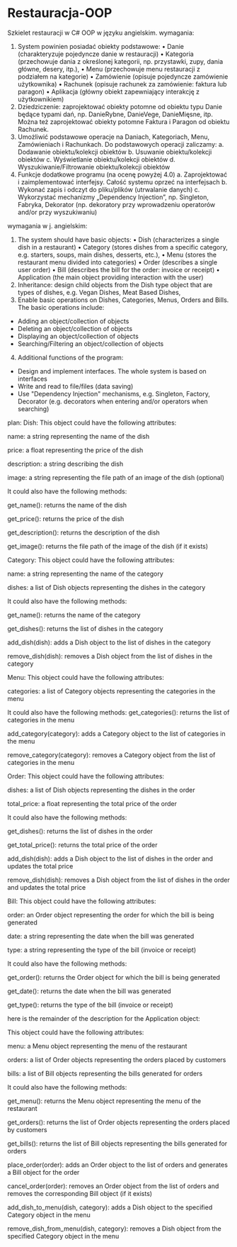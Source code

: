 # Restauracja-OOP
Szkielet restauracji w C# OOP w języku angielskim.
wymagania: 

1.	System powinien posiadać obiekty podstawowe: 
•	Danie (charakteryzuje pojedyncze danie w restauracji)
•	Kategoria (przechowuje dania z określonej kategorii, np. przystawki, zupy, dania główne, desery, itp.), 
•	Menu (przechowuje menu restauracji z podziałem na kategorie)
•	Zamówienie (opisuje pojedyncze zamówienie użytkownika)
•	Rachunek (opisuje rachunek za zamówienie: faktura lub paragon)
•	Aplikacja (główny obiekt zapewniający interakcję z użytkownikiem)
2.	Dziedziczenie: zaprojektować obiekty potomne od obiektu typu Danie będące typami dań, np. DanieRybne, DanieVege, DanieMięsne, itp. Można też zaprojektować obiekty potomne Faktura i Paragon od obiektu Rachunek.
3.	Umożliwić podstawowe operacje na Daniach, Kategoriach, Menu, Zamówieniach i Rachunkach. Do podstawowych operacji zaliczamy:
a.	Dodawanie obiektu/kolekcji obiektów
b.	Usuwanie obiektu/kolekcji obiektów
c.	Wyświetlanie obiektu/kolekcji obiektów
d.	Wyszukiwanie/Filtrowanie obiektu/kolekcji obiektów
4.	Funkcje dodatkowe programu (na ocenę powyżej 4.0)
a.	Zaprojektować i zaimplementować interfejsy. Całość systemu oprzeć na interfejsach
b.	Wykonać zapis i odczyt do pliku/plików (utrwalanie danych)
c.	Wykorzystać mechanizmy „Dependency Injection”, np. Singleton, Fabryka, Dekorator (np. dekoratory przy wprowadzeniu operatorów and/or przy wyszukiwaniu)


wymagania w j. angielskim:
1. The system should have basic objects:
• Dish (characterizes a single dish in a restaurant)
• Category (stores dishes from a specific category, e.g. starters, soups, main dishes, desserts, etc.),
• Menu (stores the restaurant menu divided into categories)
• Order (describes a single user order)
• Bill (describes the bill for the order: invoice or receipt)
• Application (the main object providing interaction with the user)
2. Inheritance: design child objects from the Dish type object that are types of dishes, e.g. Vegan Dishes, Meat Based Dishes, 
3. Enable basic operations on Dishes, Categories, Menus, Orders and Bills. The basic operations include:
- Adding an object/collection of objects
- Deleting an object/collection of objects
- Displaying an object/collection of objects
- Searching/Filtering an object/collection of objects
4. Additional functions of the program:
- Design and implement interfaces. The whole system is based on interfaces
- Write and read to file/files (data saving)
- Use "Dependency Injection" mechanisms, e.g. Singleton, Factory, Decorator (e.g. decorators when entering and/or operators when searching)


plan:
Dish: This object could have the following attributes:

name: a string representing the name of the dish

price: a float representing the price of the dish

description: a string describing the dish

image: a string representing the file path of an image of the dish (optional)

It could also have the following methods:

get_name(): returns the name of the dish

get_price(): returns the price of the dish

get_description(): returns the description of the dish

get_image(): returns the file path of the image of the dish (if it exists)

Category: This object could have the following attributes:

name: a string representing the name of the category

dishes: a list of Dish objects representing the dishes in the category

It could also have the following methods:

get_name(): returns the name of the category

get_dishes(): returns the list of dishes in the category

add_dish(dish): adds a Dish object to the list of dishes in the category

remove_dish(dish): removes a Dish object from the list of dishes in the category

Menu: This object could have the following attributes:

categories: a list of Category objects representing the categories in the menu

It could also have the following methods:
get_categories(): returns the list of categories in the menu

add_category(category): adds a Category object to the list of categories in the menu

remove_category(category): removes a Category object from the list of categories in the menu

Order: This object could have the following attributes:

dishes: a list of Dish objects representing the dishes in the order

total_price: a float representing the total price of the order

It could also have the following methods:

get_dishes(): returns the list of dishes in the order

get_total_price(): returns the total price of the order

add_dish(dish): adds a Dish object to the list of dishes in the order and updates the total price

remove_dish(dish): removes a Dish object from the list of dishes in the order and updates the total price

Bill: This object could have the following attributes:

order: an Order object representing the order for which the bill is being generated

date: a string representing the date when the bill was generated

type: a string representing the type of the bill (invoice or receipt)

It could also have the following methods:

get_order(): returns the Order object for which the bill is being generated

get_date(): returns the date when the bill was generated

get_type(): returns the type of the bill (invoice or receipt)

here is the remainder of the description for the Application object:

This object could have the following attributes:

menu: a Menu object representing the menu of the restaurant

orders: a list of Order objects representing the orders placed by customers

bills: a list of Bill objects representing the bills generated for orders

It could also have the following methods:

get_menu(): returns the Menu object representing the menu of the restaurant

get_orders(): returns the list of Order objects representing the orders placed by customers

get_bills(): returns the list of Bill objects representing the bills generated for orders

place_order(order): adds an Order object to the list of orders and generates a Bill object for the order

cancel_order(order): removes an Order object from the list of orders and removes the corresponding Bill object (if it exists)

add_dish_to_menu(dish, category): adds a Dish object to the specified Category object in the menu

remove_dish_from_menu(dish, category): removes a Dish object from the specified Category object in the menu
